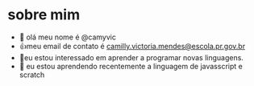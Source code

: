# sobre mim
- 👋 olá meu nome é @camyvic
- 👍meu email de contato é camilly.victoria.mendes@escola.pr.gov.br
- 🌱eu estou interessado em aprender a programar novas linguagens.
- 💞️ eu estou aprendendo recentemente a linguagem de javasscript e scratch


